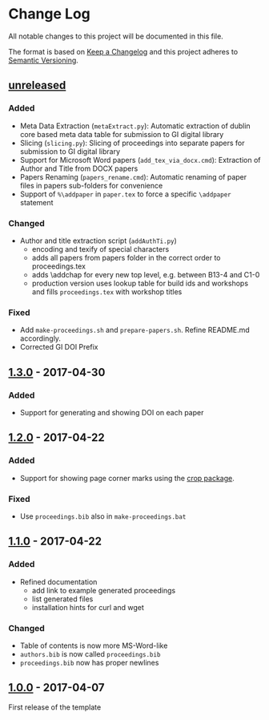 # Change Log
All notable changes to this project will be documented in this file.

The format is based on [Keep a Changelog](http://keepachangelog.com/)
and this project adheres to [Semantic Versioning](http://semver.org/).

## [unreleased]

### Added
- Meta Data Extraction (`metaExtract.py`): Automatic extraction of dublin core based meta data table for submission to GI digital library
- Slicing (`slicing.py`): Slicing of proceedings into separate papers for submission to GI digital library
- Support for Microsoft Word papers (`add_tex_via_docx.cmd`): Extraction of Author and Title from DOCX papers
- Papers Renaming (`papers_rename.cmd`): Automatic renaming of paper files in papers sub-folders for convenience
- Support of `%\addpaper` in `paper.tex` to force a specific `\addpaper` statement

### Changed
- Author and title extraction script (`addAuthTi.py`)
  - encoding and texify of special characters
  - adds all papers from papers folder in the correct order to proceedings.tex
  - adds \addchap for every new top level, e.g. between B13-4 and C1-0
  - production version uses lookup table for build ids and workshops and fills `proceedings.tex` with workshop titles

### Fixed
- Add `make-proceedings.sh` and `prepare-papers.sh`. Refine README.md accordingly.
- Corrected GI DOI Prefix

## [1.3.0] - 2017-04-30

### Added
- Support for generating and showing DOI on each paper

## [1.2.0] - 2017-04-22

### Added
- Support for showing page corner marks using the [crop package](https://www.ctan.org/pkg/crop).

### Fixed
- Use `proceedings.bib` also in `make-proceedings.bat`

## [1.1.0] - 2017-04-22

### Added
- Refined documentation
  - add link to example generated proceedings
  - list generated files
  - installation hints for curl and wget

### Changed
- Table of contents is now more MS-Word-like
- `authors.bib` is now called `proceedings.bib`
- `proceedings.bib` now has proper newlines


## [1.0.0] - 2017-04-07

First release of the template

[unreleased]: https://github.com/gi-ev/LNI-proceedings/compare/v1.3.0...master
[1.3.0]: https://github.com/gi-ev/LNI-proceedings/compare/v1.2.0...v1.3.0
[1.2.0]: https://github.com/gi-ev/LNI-proceedings/compare/v1.1.0...v1.2.0
[1.1.0]: https://github.com/gi-ev/LNI-proceedings/compare/v1.0.0...v1.1.0
[1.0.0]: https://github.com/gi-ev/LNI/releases/tag/v1.0.0
